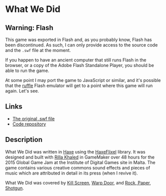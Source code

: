 # What We Did

## Warning: Flash

This game was exported in Flash and, as you probably know, Flash has been discontinued. As such, I can only provide access to the source code and the `.swf` file at the moment.

If you happen to have an ancient computer that still runs Flash in the browser, or a copy of the Adobe Flash Standalone Player, you should be able to run the game.

At some point I may port the game to JavaScript or similar, and it's possible that the [ruffle](https://ruffle.rs/) Flash emulator will get to a point where this game will run again. Let's see.

## Links

* [The original .swf file](https://github.com/pippinbarr/what-we-did/releases/download/v1.0/WhatWeDid.swf)
* [Code repository](https://github.com/pippinbarr/what-we-did)

## Description
What We Did was written in [Haxe](http://haxe.org/) using the [HaxeFlixel](http://www.haxeflixel.com/) library. It was designed and built with [Rilla Khaled](http://www.rillakhaled.com) in GameMaker over 48 hours for the 2015 Global Game Jam at the Institute of Digital Games site in Malta. The game contains various creative commons sound effects and pieces of music which are attributed in detail in its press (when I revive it).

What We Did was covered by [Kill Screen](http://killscreendaily.com/articles/what-we-did-asks-you-sympathize-criminals-plight/), [Warp Door](http://wip.warpdoor.com/2015/02/03/what-we-did-pippin-barr-rilla-khaled/), and [Rock, Paper, Shotgun](http://www.rockpapershotgun.com/tag/pippin-barr/).
